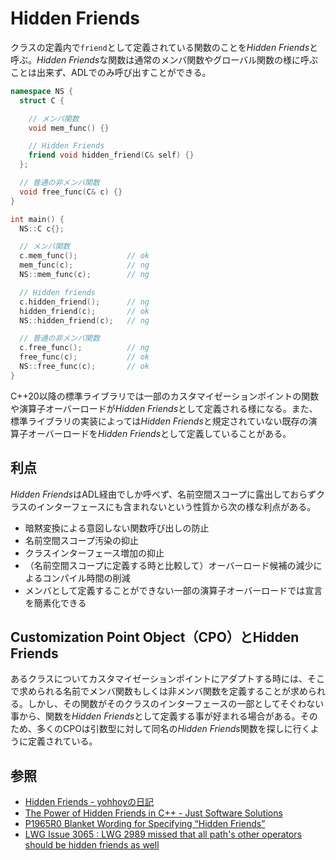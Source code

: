 # Hidden Friends

クラスの定義内で`friend`として定義されている関数のことを*Hidden Friends*と呼ぶ。*Hidden Friends*な関数は通常のメンバ関数やグローバル関数の様に呼ぶことは出来ず、ADLでのみ呼び出すことができる。

```cpp
namespace NS {
  struct C {

    // メンバ関数
    void mem_func() {}

    // Hidden Friends
    friend void hidden_friend(C& self) {}
  };

  // 普通の非メンバ関数
  void free_func(C& c) {}
}

int main() {
  NS::C c{};

  // メンバ関数
  c.mem_func();           // ok
  mem_func(c);            // ng
  NS::mem_func(c);        // ng

  // Hidden friends
  c.hidden_friend();      // ng
  hidden_friend(c);       // ok
  NS::hidden_friend(c);   // ng

  // 普通の非メンバ関数
  c.free_func();          // ng
  free_func(c);           // ok
  NS::free_func(c);       // ok
}
```

C++20以降の標準ライブラリでは一部のカスタマイゼーションポイントの関数や演算子オーバーロードが*Hidden Friends*として定義される様になる。また、標準ライブラリの実装によっては*Hidden Friends*と規定されていない既存の演算子オーバーロードを*Hidden Friends*として定義していることがある。

## 利点

*Hidden Friends*はADL経由でしか呼べず、名前空間スコープに露出しておらずクラスのインターフェースにも含まれないという性質から次の様な利点がある。

- 暗黙変換による意図しない関数呼び出しの防止
- 名前空間スコープ汚染の抑止
- クラスインターフェース増加の抑止
- （名前空間スコープに定義する時と比較して）オーバーロード候補の減少によるコンパイル時間の削減
- メンバとして定義することができない一部の演算子オーバーロードでは宣言を簡素化できる

## Customization Point Object（CPO）とHidden Friends

あるクラスについてカスタマイゼーションポイントにアダプトする時には、そこで求められる名前でメンバ関数もしくは非メンバ関数を定義することが求められる。しかし、その関数がそのクラスのインターフェースの一部としてそぐわない事から、関数を*Hidden Friends*として定義する事が好まれる場合がある。そのため、多くのCPOは引数型に対して同名の*Hidden Friends*関数を探しに行くように定義されている。

## 参照
- [Hidden Friends - yohhoyの日記](https://yohhoy.hatenadiary.jp/entry/20190531/p1)
- [The Power of Hidden Friends in C++ - Just Software Solutions](https://www.justsoftwaresolutions.co.uk/cplusplus/hidden-friends.html)
- [P1965R0 Blanket Wording for Specifying “Hidden Friends”](http://www.open-std.org/jtc1/sc22/wg21/docs/papers/2019/p1965r0.pdf)
- [LWG Issue 3065 : LWG 2989 missed that all path's other operators should be hidden friends as well](https://cplusplus.github.io/LWG/issue3065)
